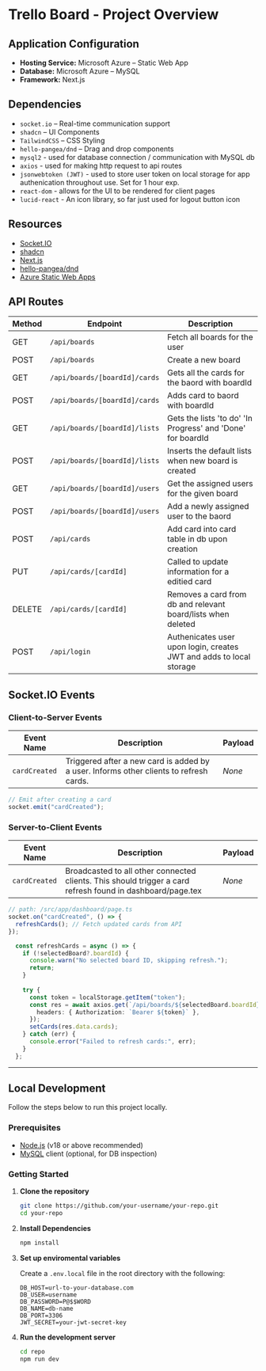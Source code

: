 # Trello Board - Project Overview

## Application Configuration

- **Hosting Service:** Microsoft Azure – Static Web App  
- **Database:** Microsoft Azure – MySQL  
- **Framework:** Next.js  

## Dependencies

- `socket.io` – Real-time communication support  
- `shadcn` – UI Components  
- `TailwindCSS` – CSS Styling  
- `hello-pangea/dnd` – Drag and drop components
- `mysql2` - used for database connection / communication with MySQL db
- `axios` - used for making http request to api routes
- `jsonwebtoken (JWT)` - used to store user token on local storage for app authenication throughout use. Set for 1 hour exp.
- `react-dom` - allows for the UI to be rendered for client pages
- `lucid-react` - An icon library, so far just used for logout button icon

## Resources

- [Socket.IO](https://socket.io/how-to/use-with-nextjs)  
- [shadcn](https://ui.shadcn.com)  
- [Next.js](https://nextjs.org)  
- [hello-pangea/dnd](https://github.com/hello-pangea/dnd)  
- [Azure Static Web Apps](https://learn.microsoft.com/en-us/azure/static-web-apps/)  

## API Routes

| Method | Endpoint               | Description                            |
|--------|------------------------|----------------------------------------|
| GET    | `/api/boards`          | Fetch all boards for the user          |
| POST   | `/api/boards`          | Create a new board                     |
| GET    | `/api/boards/[boardId]/cards` | Gets all the cards for the baord with boardId   |
| POST   | `/api/boards/[boardId]/cards` | Adds card to baord with boardId |
| GET    | `/api/boards/[boardId]/lists` | Gets the lists 'to do' 'In Progress' and 'Done' for boardId|
| POST   | `/api/boards/[boardId]/lists` | Inserts the default lists when new board is created |
| GET    | `/api/boards/[boardId]/users` | Get the assigned users for the given board |
| POST   | `/api/boards/[boardId]/users` | Add a newly assigned user to the baord  |
| POST   | `/api/cards`                 |  Add card into card table in db upon creation|
| PUT    | `/api/cards/[cardId]`        | Called to update information for a editied card |
| DELETE | `/api/cards/[cardId]`        | Removes a card from db and relevant board/lists when deleted |
| POST   | `/api/login`                  | Authenicates user upon login, creates JWT and adds to local storage      |

## Socket.IO Events

### Client-to-Server Events

| Event Name    | Description                                         | Payload         |
|---------------|-----------------------------------------------------|-----------------|
| `cardCreated` | Triggered after a new card is added by a user. Informs other clients to refresh cards. | _None_ |

```ts
// Emit after creating a card
socket.emit("cardCreated");
```

### Server-to-Client Events 
| Event Name    | Description                                         | Payload         |
|---------------|-----------------------------------------------------|-----------------|
| `cardCreated` | Broadcasted to all other connected clients. This should trigger a card refresh found in dashboard/page.tex | _None_ |

```ts
// path: /src/app/dashboard/page.ts
socket.on("cardCreated", () => {
  refreshCards(); // Fetch updated cards from API
});

  const refreshCards = async () => {
    if (!selectedBoard?.boardId) {
      console.warn("No selected board ID, skipping refresh.");
      return;
    }
  
    try {
      const token = localStorage.getItem("token");
      const res = await axios.get(`/api/boards/${selectedBoard.boardId}/cards`, {
        headers: { Authorization: `Bearer ${token}` },
      });
      setCards(res.data.cards);
    } catch (err) {
      console.error("Failed to refresh cards:", err);
    }
  };
```


---

## Local Development

Follow the steps below to run this project locally.

### Prerequisites

- [Node.js](https://nodejs.org) (v18 or above recommended)  
- [MySQL](https://www.mysql.com) client (optional, for DB inspection)

### Getting Started

1. **Clone the repository**

   ```bash
   git clone https://github.com/your-username/your-repo.git
   cd your-repo

2. **Install Dependencies**

   ```bash
   npm install

3. **Set up enviromental variables**

   Create a `.env.local` file in the root directory with the following:

   ```env
   DB_HOST=url-to-your-database.com
   DB_USER=username
   DB_PASSWORD=P@$$WORD
   DB_NAME=db-name
   DB_PORT=3306
   JWT_SECRET=your-jwt-secret-key

4. **Run the development server**

    ```bash
    cd repo
    npm run dev


